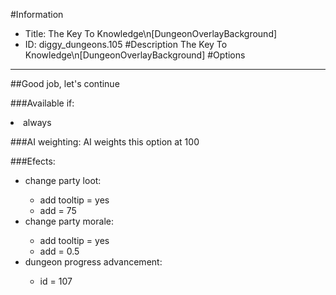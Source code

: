 #Information
 - Title: The Key To Knowledge\n[DungeonOverlayBackground]
 - ID: diggy_dungeons.105
#Description
The Key To Knowledge\n[DungeonOverlayBackground]
#Options

___
##Good job, let's continue

###Available if:
<li>always</li>

###AI weighting:
AI weights this option at 100


###Efects:<ul><li>change party loot:</li><ul><li>add tooltip = yes</li><li>add = 75</li></ul><li>change party morale:</li><ul><li>add tooltip = yes</li><li>add = 0.5</li></ul><li>dungeon progress advancement:</li><ul><li>id = 107</li></ul></ul>
